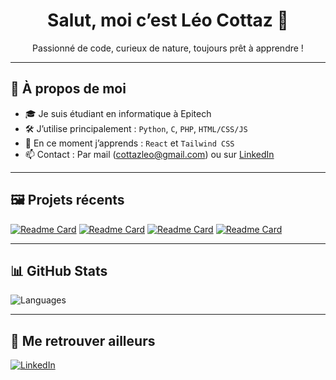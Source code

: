 <h1 align="center">Salut, moi c’est Léo Cottaz 👋</h1>

<p align="center">
  Passionné de code, curieux de nature, toujours prêt à apprendre !
</p>

---

## 🚀 À propos de moi

- 🎓 Je suis étudiant en informatique à Epitech
- 🛠️ J’utilise principalement : `Python`, `C`, `PHP`, `HTML/CSS/JS`
- 🌱 En ce moment j’apprends : `React` et `Tailwind CSS`
- 📫 Contact : Par mail ([cottazleo@gmail.com](mailto:cottazleo@gmail.com)) ou sur [LinkedIn](https://linkedin.com/in/leocottaz)

---

## 🖼️ Projets récents

[![Readme Card](https://github-readme-stats.vercel.app/api/pin/?username=leocottaz&repo=Chat-en-ligne)](https://github.com/leocottaz/Chat-en-ligne) [![Readme Card](https://github-readme-stats.vercel.app/api/pin/?username=leocottaz&repo=Jeu-echec)](https://github.com/leocottaz/Jeu-echec)
[![Readme Card](https://github-readme-stats.vercel.app/api/pin/?username=leocottaz&repo=MyCorewar)](https://github.com/leocottaz/MyCorewar) [![Readme Card](https://github-readme-stats.vercel.app/api/pin/?username=leocottaz&repo=Wolf3D)](https://github.com/leocottaz/Wolf3D)

---

## 📊 GitHub Stats

![Languages](https://github-readme-stats.vercel.app/api/top-langs/?username=leocottaz&layout=compact&theme=radical)

---

## 🤝 Me retrouver ailleurs

[![LinkedIn](https://img.shields.io/badge/LinkedIn-0077B5?logo=linkedin&logoColor=white)](https://linkedin.com/in/leocottaz)

